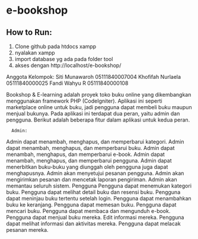 # e-bookshop

## How to Run:
1. Clone github pada htdocs xampp
2. nyalakan xampp
3. import database yg ada pada folder tool
4. akses dengan http://localhost/e-bookshop/

Anggota Kelompok:
Siti Munawaroh 05111840007004
Khofifah Nurlaela 05111840000025
Fandi Wahyu R 05111840000108

Bookshop & E-learning adalah proyek toko buku online yang dikembangkan menggunakan framework PHP (CodeIgniter). Aplikasi ini seperti marketplace online untuk buku, jadi pengguna dapat membeli buku maupun menjual bukunya. Pada aplikasi ini terdapat dua peran, yaitu admin dan pengguna. Berikut adalah beberapa fitur dalam aplikasi untuk kedua peran.

      Admin:
Admin dapat menambah, menghapus, dan memperbarui kategori.
Admin dapat menambah, menghapus, dan memperbarui buku.
Admin dapat menambah, menghapus, dan memperbarui e-book.
Admin dapat menambah, menghapus, dan memperbarui pengguna.
Admin dapat menerbitkan buku-buku yang diunggah oleh pengguna juga dapat menghapusnya.
Admin akan menyetujui pesanan pengguna.
Admin akan mengirimkan pesanan dan mencetak laporan pengiriman.
Admin akan memantau seluruh sistem.
    Pengguna
Pengguna dapat menemukan kategori buku.
Pengguna dapat melihat detail buku dan resensi buku.
Pengguna dapat meninjau buku tertentu setelah login.
Pengguna dapat menambahkan buku ke keranjang.
Pengguna dapat memesan buku.
Pengguna dapat mencari buku.
Pengguna dapat membaca dan mengunduh e-book.
Pengguna dapat menjual buku mereka.
Edit informasi mereka.
Pengguna dapat melihat informasi dan aktivitas mereka.
Pengguna dapat melacak pesanan mereka.